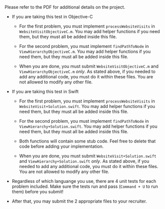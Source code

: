 Please refer to the PDF for additional details on the project.

* If you are taking this test in Objective-C
  * For the first problem, you must implement `processWebsiteVisits` in `WebsiteVisitObjectiveC.m`. You may add helper functions if you need them, but they must all be added inside this file.
  * For the second problem, you must implement `findPathToNode` in `ViewHierarchyObjectiveC.m`. You may add helper functions if you need them, but they must all be added inside this file.

  * When you are done, you must submit `WebsiteVisitObjectiveC.m` and `ViewHierarchyObjectiveC.m` *only*. As stated above, if you needed to add any additional code, you must do it within these files. You are not allowed to modify any other file.
  
  
  
* If you are taking this test in Swift
  * For the first problem, you must implement `processWebsiteVisits` in `WebsiteVisit+Solution.swift`. You may add helper functions if you need them, but they must all be added inside this file.
  * For the second problem, you must implement `findPathToNode` in `ViewHierarchy+Solution.swift`. You may add helper functions if you need them, but they must all be added inside this file.

  * Both functions will contain some stub code. Feel free to delete that code before adding your implementation.
  * When you are done, you must submit `WebsiteVisit+Solution.swift` and `ViewHierarchy+Solution.swift` *only*. As stated above, if you needed to add any additional code, you must do it within these files. You are not allowed to modify any other file.

* Regardless of which languange you use, there are 4 unit tests for each problem included. Make sure the tests run and pass (`Command + U` to run them) before you submit!
* After that, you may submit the 2 appropriate files to your recruiter.

